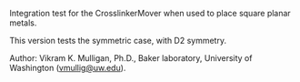 Integration test for the CrosslinkerMover when used to place square planar metals.

This version tests the symmetric case, with D2 symmetry.

Author: Vikram K. Mulligan, Ph.D., Baker laboratory, University of Washington (vmullig@uw.edu).

